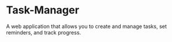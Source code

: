 # Task-Manager
A web application that allows you to create and manage tasks, set reminders, and track progress.
